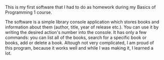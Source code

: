 This is my first software that I had to do as homework during my Basics of Programming 1 course.

The software is a simple library console application which stores books and information about them (author, title, year of release etc.).
You can use it by writing the desired action's number into the console. It has only a few commands: you can list all of the books, search for a specific book or books, add or delete a book.
Altough not very complicated, I am proud of this program, because it works well and while I was making it, I learned a lot.
